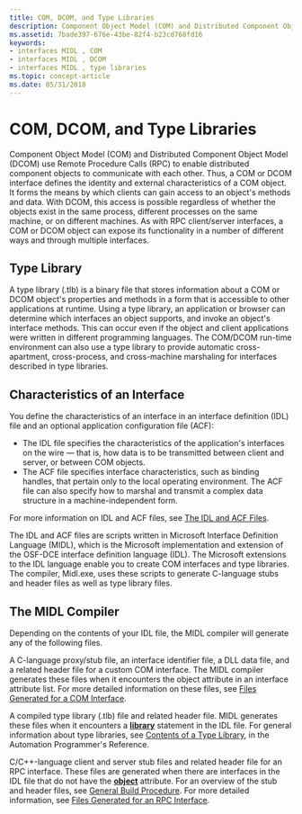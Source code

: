 ```yaml
---
title: COM, DCOM, and Type Libraries
description: Component Object Model (COM) and Distributed Component Object Model (DCOM) use Remote Procedure Calls (RPC) to enable distributed component objects to communicate with each other.
ms.assetid: 7bade397-676e-43be-82f4-b23cd768fd16
keywords:
- interfaces MIDL , COM
- interfaces MIDL , DCOM
- interfaces MIDL , type libraries
ms.topic: concept-article
ms.date: 05/31/2018
---
```


# COM, DCOM, and Type Libraries

Component Object Model (COM) and Distributed Component Object Model (DCOM) use Remote Procedure Calls (RPC) to enable distributed component objects to communicate with each other. Thus, a COM or DCOM interface defines the identity and external characteristics of a COM object. It forms the means by which clients can gain access to an object's methods and data. With DCOM, this access is possible regardless of whether the objects exist in the same process, different processes on the same machine, or on different machines. As with RPC client/server interfaces, a COM or DCOM object can expose its functionality in a number of different ways and through multiple interfaces.

## Type Library

A type library (.tlb) is a binary file that stores information about a COM or DCOM object's properties and methods in a form that is accessible to other applications at runtime. Using a type library, an application or browser can determine which interfaces an object supports, and invoke an object's interface methods. This can occur even if the object and client applications were written in different programming languages. The COM/DCOM run-time environment can also use a type library to provide automatic cross-apartment, cross-process, and cross-machine marshaling for interfaces described in type libraries.

## Characteristics of an Interface

You define the characteristics of an interface in an interface definition (IDL) file and an optional application configuration file (ACF):

-   The IDL file specifies the characteristics of the application's interfaces on the wire — that is, how data is to be transmitted between client and server, or between COM objects.
-   The ACF file specifies interface characteristics, such as binding handles, that pertain only to the local operating environment. The ACF file can also specify how to marshal and transmit a complex data structure in a machine-independent form.

For more information on IDL and ACF files, see [The IDL and ACF Files](/windows/desktop/Rpc/the-idl-and-acf-files).

The IDL and ACF files are scripts written in Microsoft Interface Definition Language (MIDL), which is the Microsoft implementation and extension of the OSF-DCE interface definition language (IDL). The Microsoft extensions to the IDL language enable you to create COM interfaces and type libraries. The compiler, Midl.exe, uses these scripts to generate C-language stubs and header files as well as type library files.

## The MIDL Compiler

Depending on the contents of your IDL file, the MIDL compiler will generate any of the following files.

A C-language proxy/stub file, an interface identifier file, a DLL data file, and a related header file for a custom COM interface. The MIDL compiler generates these files when it encounters the object attribute in an interface attribute list. For more detailed information on these files, see [Files Generated for a COM Interface](files-generated-for-a-com-interface.md).

A compiled type library (.tlb) file and related header file. MIDL generates these files when it encounters a [**library**](library.md) statement in the IDL file. For general information about type libraries, see [Contents of a Type Library](/previous-versions/windows/desktop/automat/contents-of-a-type-library), in the Automation Programmer's Reference.

C/C++-language client and server stub files and related header file for an RPC interface. These files are generated when there are interfaces in the IDL file that do not have the [**object**](object.md) attribute. For an overview of the stub and header files, see [General Build Procedure](/windows/desktop/Rpc/general-build-procedure). For more detailed information, see [Files Generated for an RPC Interface](files-generated-for-an-rpc-interface.md).

 

 
